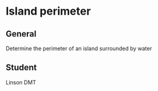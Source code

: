 # Island perimeter

## General

Determine the perimeter of an island
surrounded by water

## Student
Linson DMT
